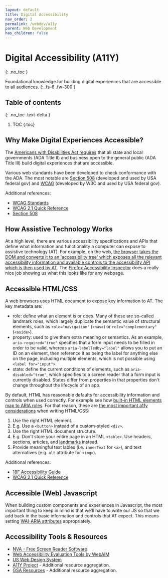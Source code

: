 ```yaml
---
layout: default
title: Digital Accessibility
nav_order: 2
permalink: /webdev/a11y
parent: Web Development
has_children: false
---
```


# Digital Accessibility (A11Y)
{: .no_toc }

Foundational knowledge for building digital experiences that are accessible to all audiences.
{: .fs-6 .fw-300 }

## Table of contents
{: .no_toc .text-delta }

1. TOC
{:toc}

## Why Make Digital Experiences Accessible?

The [Americans with Disabilities Act requires](https://www.ada.gov/resources/web-guidance/) that all state and local governments (ADA Title II) and business open to 
the general public (ADA Title III) build digital experiences that are accessible.

Various web standards have been developed to check conformance with the ADA. The most notable are [Section 508](https://www.access-board.gov/ict/) (developed and used by USA federal gov) and [WCAG](https://www.w3.org/WAI/standards-guidelines/wcag/) (developed by W3C and used by USA federal gov).

Additional references:
* [WCAG Standards](https://www.w3.org/WAI/standards-guidelines/wcag/)
* [WCAG 2.1 Quick Reference](https://www.w3.org/WAI/WCAG21/quickref/)
* [Section 508](https://www.access-board.gov/ict/)

## How Assistive Technology Works

At a high level, there are various accessibility specifications and APIs that define what information
and functionality a computer can expose to assistive technology (AT). For example, on the web, [the browser 
takes the DOM and converts it to an 'accessibility tree' which exposes all the relevant accessibility 
information and available controls to the accessibility API which is then used by AT](https://www.smashingmagazine.com/2015/03/web-accessibility-with-accessibility-api/). The [Firefox Accessibility Inspector](https://firefox-source-docs.mozilla.org/devtools-user/accessibility_inspector/)
does a really nice job showing us what this looks like for any webpage.

## Accessible HTML/CSS

A web browsers uses HTML document to expose key information to AT. The key metadata are:
* role: define what an element is or does. Many of these are so-called landmark roles, which largely duplicate the semantic value of structural elements, such as `role="navigation"` (`<nav>`) or `role="complementary"` (`<aside>`).
* property: used to give them extra meaning or semantics. As an example, `aria-required="true"` specifies that a form input needs to be filled in order to be valid, whereas `aria-labelledby="label"` allows you to put an ID on an element, then reference it as being the label for anything else on the page, including multiple elements, which is not possible using `<label for="input">`.
* state: define the current conditions of elements, such as `aria-disabled="true"`, which specifies to a screen reader that a form input is currently disabled. States differ from properties in that properties don't change throughout the lifecycle of an app.

By default, HTML has reasonable defaults for accessibility information and controls when used correctly. For example see how [built-in HTML elements map to ARIA roles](https://www.w3.org/TR/html-aam-1.0/). For that reason, these
are [the most important a11y considerations](https://developer.mozilla.org/en-US/docs/Learn/Accessibility/HTML) when writing HTML/CSS:
1. Use the right HTML element.
  1. E.g. Use a `<button>` instead of a custom-styled `<div>`.
2. Use the right HTML document structure.
  1. E.g. Don't store your entire page in an HTML `<table>`. Use headers, sections, articles, and [landmarks](https://accessibility.18f.gov/landmarks/) instead.
3. Provide meaningful text lables (i.e. `innerText` for `<a>`), and text alternatives (e.g. `alt` attribute for `<img>`).

Additional references:
* [18F Accessibility Guide](https://accessibility.18f.gov/)
* [WCAG 2.1 Quick Reference](https://www.w3.org/WAI/WCAG21/quickref/)

## Accessible (Web) Javascript

When building custom components and experiences in Javascript, the most important thing to keep in mind is that we'll have to write our JS so that we add back in
the basic information and controls that AT expect. This means setting [WAI-ARIA attributes](https://developer.mozilla.org/en-US/docs/Learn/Accessibility/WAI-ARIA_basics) appropriately.

## Accessibility Tools & Resources

* [NVA - Free Screen Reader Software](https://www.nvaccess.org/download/)
* [Web Accessibility Evaluation Tools by WebAIM](https://wave.webaim.org/)
* [US Web Design System](https://designsystem.digital.gov/)
* [A11Y Project](https://www.a11yproject.com/) - Additional resource aggregation.
* [GSA Resources](https://digital.gov/topics/accessibility/) - Additional resource aggregation.